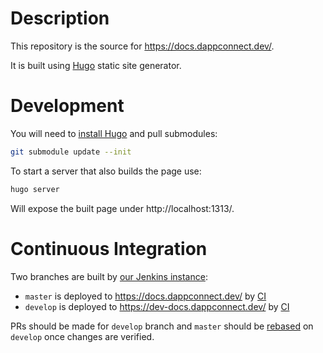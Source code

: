# Description

This repository is the source for https://docs.dappconnect.dev/.

It is built using [Hugo](https://gohugo.io/) static site generator.

# Development

You will need to [install Hugo](https://gohugo.io/getting-started/installing) and pull submodules:
```sh
git submodule update --init
```
To start a server that also builds the page use:
```sh
hugo server
```
Will expose the built page under http://localhost:1313/.

# Continuous Integration

Two branches are built by [our Jenkins instance](https://ci.status.im/):

* `master` is deployed to https://docs.dappconnect.dev/ by [CI](https://ci.status.im/job/website/job/docs.dappconnect.dev/)
* `develop` is deployed to https://dev-docs.dappconnect.dev/ by [CI](https://ci.status.im/job/website/job/dev-docs.dappconnect.dev/)

PRs should be made for `develop` branch and `master` should be [rebased](https://git-scm.com/book/en/v2/Git-Branching-Rebasing) on `develop` once changes are verified.
